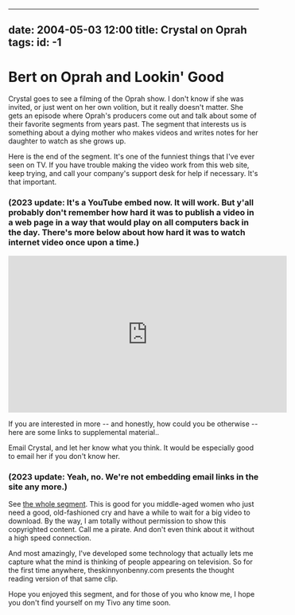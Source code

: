 
---
date: 2004-05-03 12:00
title: Crystal on Oprah
tags:
id: -1
---

<h1>Bert on Oprah and Lookin' Good</h1>

Crystal goes to see a filming of the Oprah show.  I don't know if she was invited, or just went on her own volition, but it really doesn't matter.  She gets an episode where Oprah's producers come out and talk about some of their favorite segments from years past.  The segment that interests us is something about a dying mother who makes videos and writes notes for her daughter to watch as she grows up.

Here is the end of the segment.  It's one of the funniest things that I've ever seen on TV.  If you have trouble making the video work from this web site, keep trying, and call your company's support desk for help if necessary.  It's that important.

<h3>(2023 update:  It's a YouTube embed now.  It will work.  But y'all probably don't remember how hard it was to publish a video in a web page in a way that would play on all computers back in the day.  There's more below about how hard it was to watch internet video once upon a time.)</h3>

<iframe width="560" height="315" src="https://www.youtube.com/embed/eUIiQxUQ7e4" title="YouTube video player" frameborder="0" allow="accelerometer; autoplay; clipboard-write; encrypted-media; gyroscope; picture-in-picture; web-share" allowfullscreen></iframe>

If you are interested in more -- and honestly, how could you be otherwise -- here are some links to supplemental material..

Email Crystal, and let her know what you think.  It would be especially good to email her if you don't know her.

<h3>(2023 update:  Yeah, no.  We're not embedding email links in the site any more.)</h3>

See <a href="https://youtu.be/Liqr71jdL7E" target="_blank">the whole segment</a>. This is good for you middle-aged women who just need a good, old-fashioned cry and have a while to wait for a big video to download.  By the way, I am totally without permission to show this copyrighted content.  Call me a pirate.  And don't even think about it without a high speed connection.

And most amazingly, I've developed some technology that actually lets me capture what the mind is thinking of people appearing on television.  So for the first time anywhere, theskinnyonbenny.com presents the thought reading version of that same clip.

Hope you enjoyed this segment, and for those of you who know me, I hope you don't find yourself on my Tivo any time soon.
